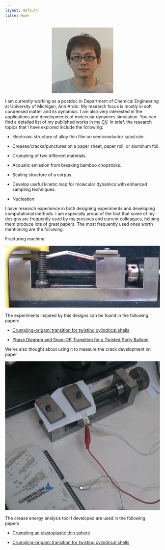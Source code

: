 ```yaml
---
layout: default
title: Home
---
```


<center><img src='/assets/images/st.png' class='ST_img' width='200'></center>

I am currently working as a postdoc in Department of Chemical Engineering at University of Michigan, Ann Arobr. My research focus is mostly in soft condensed matter and its dynamics. I am also very interested in the applications and developments of molecular dynamics simulation. You can find a detailed list of my published works in my [CV](/CV3.pdf). In brief, the research topics that I have explored include the following:

- Electronic structure of alloy thin film on semiconductor substrate.

- Creases/cracks/punctures on a paper sheet, paper roll, or aluminum foil.

- Crumpling of two different materials.

- Acoustic emission from breaking bamboo chopsticks.

- Scaling structure of a corpus.

- Develop useful kinetic map for molecular dynamics with enhanced sampling techniques.

- Nucleation

I have research experience in both designing experiments and developing computational methods. I am especially proud of the fact that some of my designs are frequently used by my previous and current colleagues, helping them produce lots of great papers. The most frequently used ones worth mentioning are the following:

Fracturing machine:

<img src='/assets/images/Fracturing_machine.jpg' class="about_img">

The experiments inspired by this designs can be found in the following papers

- [Crumpling-origami transition for twisting cylindrical shells](https://journals.aps.org/pre/abstract/10.1103/PhysRevE.101.053001)

- [Phase Diagram and Snap-Off Transition for a Twisted Party Balloon](https://arxiv.org/abs/2010.08739)

We've also thought about using it to measure the crack development on paper

<img src='/assets/images/Crack_paper.jpg' class="about_img">

The crease energy analysis tool I developed are used in the following papers

- [Crumpling an elastoplastic thin sphere](https://journals.aps.org/pre/abstract/10.1103/PhysRevE.103.012209)

- [Crumpling-origami transition for twisting cylindrical shells](https://journals.aps.org/pre/abstract/10.1103/PhysRevE.101.053001)